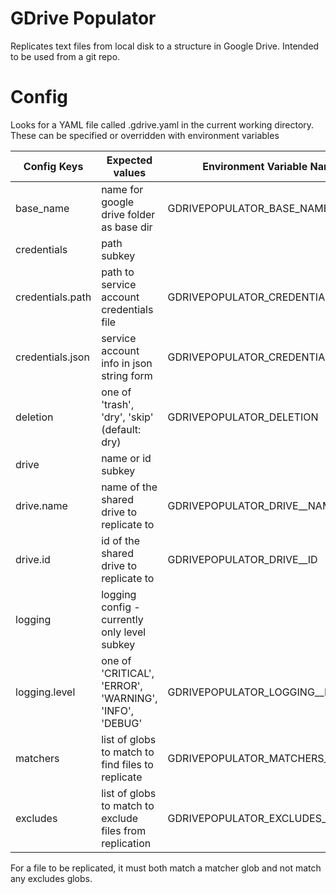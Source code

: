 # GDrive Populator

Replicates text files from local disk to a structure in Google Drive. Intended to be used from a git repo.

# Config
Looks for a YAML file called .gdrive.yaml in the current working directory. These can be specified or overridden
with environment variables

| Config Keys      | Expected values                                          | Environment Variable Name         |
-------------------|----------------------------------------------------------|-----------------------------------|
| base_name        | name for google drive folder as base dir                 | GDRIVEPOPULATOR_BASE_NAME         |
| credentials      | path subkey                                              |                                   |
| credentials.path | path to service account credentials file                 | GDRIVEPOPULATOR_CREDENTIALS__PATH |
| credentials.json | service account info in json string form                 | GDRIVEPOPULATOR_CREDENTIALS__JSON |
| deletion         | one of 'trash', 'dry', 'skip' (default: dry)             | GDRIVEPOPULATOR_DELETION          |
| drive            | name or id subkey                                        |                                   |
| drive.name       | name of the shared drive to replicate to                 | GDRIVEPOPULATOR_DRIVE__NAME       |
| drive.id         | id of the shared drive to replicate to                   | GDRIVEPOPULATOR_DRIVE__ID         |
| logging          | logging config - currently only level subkey             |                                   |
| logging.level    | one of 'CRITICAL', 'ERROR', 'WARNING', 'INFO', 'DEBUG'   | GDRIVEPOPULATOR_LOGGING__LEVEL    |
| matchers         | list of globs to match to find files to replicate        | GDRIVEPOPULATOR_MATCHERS_0...N    |
| excludes         | list of globs to match to exclude files from replication | GDRIVEPOPULATOR_EXCLUDES_0...N    |

For a file to be replicated, it must both match a matcher glob and not match any excludes globs.
